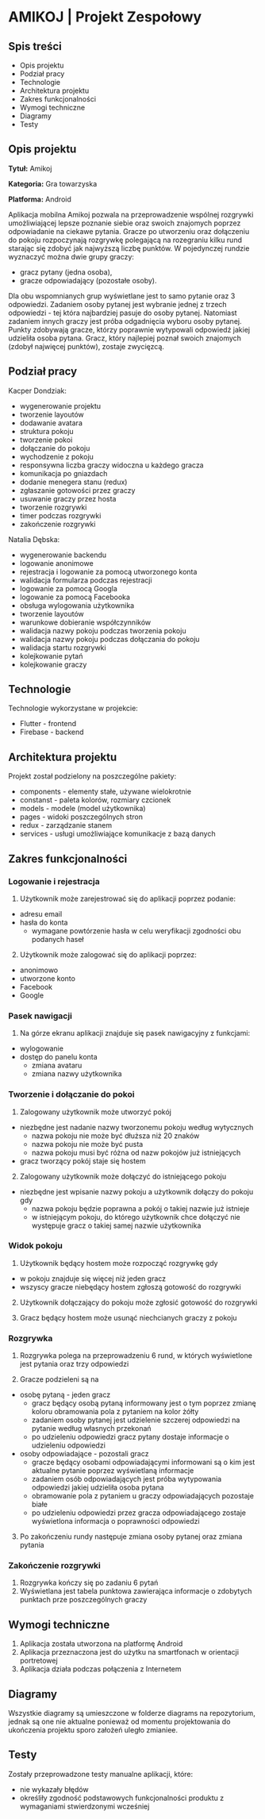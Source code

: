 # AMIKOJ | Projekt Zespołowy

## Spis treści

-   Opis projektu
-   Podział pracy 
-   Technologie
-   Architektura projektu
-   Zakres funkcjonalności
-   Wymogi techniczne
-   Diagramy
-   Testy

## Opis projektu

**Tytuł:** Amikoj

**Kategoria:** Gra towarzyska

**Platforma:** Android

Aplikacja mobilna Amikoj pozwala na przeprowadzenie wspólnej rozgrywki umożliwiającej lepsze poznanie siebie oraz swoich znajomych poprzez odpowiadanie na ciekawe pytania.
Gracze po utworzeniu oraz dołączeniu do pokoju rozpoczynają rozgrywkę polegającą na rozegraniu kilku rund starając się zdobyć jak najwyższą liczbę punktów.
W pojedynczej rundzie wyznaczyć można dwie grupy graczy:
- gracz pytany (jedna osoba),
- gracze odpowiadający (pozostałe osoby).

Dla obu wspomnianych grup wyświetlane jest to samo pytanie oraz 3 odpowiedzi. Zadaniem osoby pytanej jest wybranie jednej z trzech odpowiedzi - tej która najbardziej pasuje do osoby pytanej. Natomiast zadaniem innych graczy jest próba odgadnięcia wyboru osoby pytanej. Punkty zdobywają gracze, którzy poprawnie wytypowali odpowiedź jakiej udzieliła osoba pytana. Gracz, który najlepiej poznał swoich znajomych (zdobył najwięcej punktów), zostaje zwycięzcą.


## Podział pracy
Kacper Dondziak:
- wygenerowanie projektu
- tworzenie layoutów
- dodawanie avatara
- struktura pokoju
- tworzenie pokoi
- dołączanie do pokoju
- wychodzenie z pokoju
- responsywna liczba graczy widoczna u każdego gracza
- komunikacja po gniazdach
- dodanie menegera stanu (redux)
- zgłaszanie gotowości przez graczy
- usuwanie graczy przez hosta
- tworzenie rozgrywki
- timer podczas rozgrywki
- zakończenie rozgrywki


Natalia Dębska:
- wygenerowanie backendu
- logowanie anonimowe
- rejestracja i logowanie za pomocą utworzonego konta
- walidacja formularza podczas rejestracji
- logowanie za pomocą Googla
- logowanie za pomocą Facebooka
- obsługa wylogowania użytkownika
- tworzenie layoutów
- warunkowe dobieranie współczynników
- walidacja nazwy pokoju podczas tworzenia pokoju
- walidacja nazwy pokoju podczas dołączania do pokoju
- walidacja startu rozgrywki
- kolejkowanie pytań
- kolejkowanie graczy


## Technologie
Technologie wykorzystane w projekcie:
- Flutter - frontend
- Firebase - backend


## Architektura projektu
Projekt został podzielony na poszczególne pakiety:
- components - elementy stałe, używane wielokrotnie 
- constanst - paleta kolorów, rozmiary czcionek
- models - modele (model użytkownika)
- pages - widoki poszczególnych stron
- redux - zarządzanie stanem
- services - usługi umożliwiające komunikacje z bazą danych


## Zakres funkcjonalności

### Logowanie i rejestracja
1. Użytkownik może zarejestrować się do aplikacji poprzez podanie:
  - adresu email
  - hasła do konta
    - wymagane powtórzenie hasła w celu weryfikacji zgodności obu podanych haseł
    
2. Użytkownik może zalogować się do aplikacji poprzez:
  - anonimowo
  - utworzone konto
  - Facebook
  - Google

### Pasek nawigacji
1. Na górze ekranu aplikacji znajduje się pasek nawigacyjny z funkcjami:
  - wylogowanie 
  - dostęp do panelu konta
    - zmiana avataru
    - zmiana nazwy użytkownika

### Tworzenie i dołączanie do pokoi
1. Zalogowany użytkownik może utworzyć pokój
  - niezbędne jest nadanie nazwy tworzonemu pokoju według wytycznych
    - nazwa pokoju nie może być dłuższa niż 20 znaków
    - nazwa pokoju nie może być pusta
    - nazwa pokoju musi być różna od nazw pokojów już istniejących
  - gracz tworzący pokój staje się hostem
  
2. Zalogowany użytkownik może dołączyć do istniejącego pokoju
  - niezbędne jest wpisanie nazwy pokoju a użytkownik dołączy do pokoju gdy
    - nazwa pokoju będzie poprawna a pokój o takiej nazwie już istnieje
    - w istniejącym pokoju, do którego użytkownik chce dołączyć nie występuje gracz o takiej samej nazwie użytkownika

### Widok pokoju
1. Użytkownik będący hostem może rozpocząć rozgrywkę gdy
  - w pokoju znajduje się więcej niż jeden gracz 
  - wszyscy gracze niebędący hostem zgłoszą gotowość do rozgrywki

2. Użytkownik dołączający do pokoju może zgłosić gotowość do rozgrywki 

3. Gracz będący hostem może usunąć niechcianych graczy z pokoju 

### Rozgrywka
1. Rozgrywka polega na przeprowadzeniu 6 rund, w których wyświetlone jest pytania oraz trzy odpowiedzi

2. Gracze podzieleni są na
  - osobę pytaną - jeden gracz 
    - gracz będący osobą pytaną informowany jest o tym poprzez zmianę koloru obramowania pola z pytaniem na kolor żółty 
    - zadaniem osoby pytanej jest udzielenie szczerej odpowiedzi na pytanie według własnych przekonań
    - po udzieleniu odpowiedzi gracz pytany dostaje informacje o udzieleniu odpowiedzi
  - osoby odpowiadające - pozostali gracz
    - gracze będący osobami odpowiadającymi informowani są o kim jest aktualne pytanie poprzez wyświetlaną informacje
    - zadaniem osób odpowiadających jest próba wytypowania odpowiedzi jakiej udzieliła osoba pytana
    - obramowanie pola z pytaniem u graczy odpowiadających pozostaje białe
    - po udzieleniu odpowiedzi przez gracza odpowiadającego zostaje wyświetlona informacja o poprawności odpowiedzi

3. Po zakończeniu rundy następuje zmiana osoby pytanej oraz zmiana pytania


### Zakończenie rozgrywki
1. Rozgrywka kończy się po zadaniu 6 pytań 
2. Wyświetlana jest tabela punktowa zawierająca informacje o zdobytych punktach prze poszczególnych graczy


## Wymogi techniczne
1. Aplikacja została utworzona na platformę Android
2. Aplikacja przeznaczona jest do użytku na smartfonach w orientacji portretowej
3. Aplikacja działa podczas połączenia z Internetem


## Diagramy
Wszystkie diagramy są umieszczone w folderze diagrams na repozytorium, jednak są one nie aktualne ponieważ od momentu projektowania do ukończenia projektu sporo założeń uległo zmianiee.


## Testy
Zostały przeprowadzone testy manualne aplikacji, które:
- nie wykazały błędów
- określiły zgodność podstawowych funkcjonalności produktu z wymaganiami stwierdzonymi wcześniej



